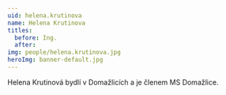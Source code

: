 ```yaml
---
uid: helena.krutinova
name: Helena Krutinova
titles:
  before: Ing.
  after: 
img: people/helena.krutinova.jpg
heroImg: banner-default.jpg
---
```


Helena Krutinová bydlí v Domažlicích a je členem MS Domažlice. 
